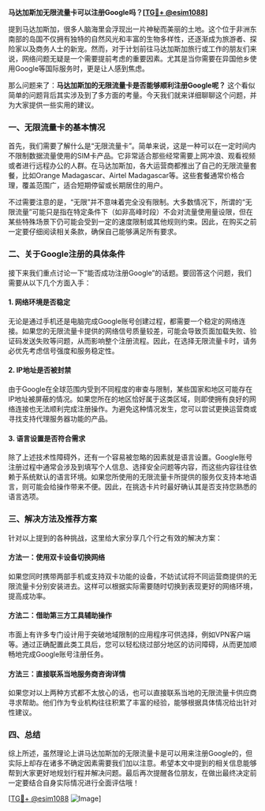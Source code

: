 **马达加斯加无限流量卡可以注册Google吗？[[TG💪+ @esim1088](https://t.me/s/esim1088)]**

提到马达加斯加，很多人脑海里会浮现出一片神秘而美丽的土地。这个位于非洲东南部的岛国不仅拥有独特的自然风光和丰富的生物多样性，还逐渐成为旅游者、探险家以及商务人士的新宠。然而，对于计划前往马达加斯加旅行或工作的朋友们来说，网络问题无疑是一个需要提前考虑的重要因素。尤其是当你需要在异国他乡使用Google等国际服务时，更是让人感到焦虑。

那么问题来了：**马达加斯加的无限流量卡是否能够顺利注册Google呢？** 这个看似简单的问题背后其实涉及到了多方面的考量。今天我们就来详细聊聊这个问题，并为大家提供一些实用的建议。

### 一、无限流量卡的基本情况

首先，我们需要了解什么是“无限流量卡”。简单来说，这是一种可以在一定时间内不限制数据流量使用的SIM卡产品。它非常适合那些经常需要上网冲浪、观看视频或者进行远程办公的人群。在马达加斯加，各大运营商都推出了自己的无限流量套餐，比如Orange Madagascar、Airtel Madagascar等。这些套餐通常价格合理，覆盖范围广，适合短期停留或长期居住的用户。

不过需要注意的是，“无限”并不意味着完全没有限制。大多数情况下，所谓的“无限流量”可能只是指在特定条件下（如非高峰时段）不会对流量使用量设限，但在某些特殊场景下仍可能会受到一定的速度限制或其他规则约束。因此，在购买之前一定要仔细阅读相关条款，确保自己能够满足所有要求。

### 二、关于Google注册的具体条件

接下来我们重点讨论一下“能否成功注册Google”的话题。要回答这个问题，我们需要从以下几个方面入手：

#### 1. 网络环境是否稳定

无论是通过手机还是电脑完成Google账号创建过程，都需要一个稳定的网络连接。如果您的无限流量卡提供的网络信号质量较差，可能会导致页面加载失败、验证码发送失败等问题，从而影响整个注册流程。因此，在选择无限流量卡时，请务必优先考虑信号强度和服务稳定性。

#### 2. IP地址是否被封禁

由于Google在全球范围内受到不同程度的审查与限制，某些国家和地区可能存在IP地址被屏蔽的情况。如果您所在的地区恰好属于这类区域，则即使拥有良好的网络连接也无法顺利完成注册操作。为避免这种情况发生，您可以尝试更换运营商或寻找支持代理服务器功能的产品。

#### 3. 语言设置是否符合需求

除了上述技术性障碍外，还有一个容易被忽略的因素就是语言设置。Google账号注册过程中通常会涉及到填写个人信息、选择安全问题等内容，而这些内容往往依赖于系统默认的语言环境。如果您所使用的无限流量卡所提供的服务仅支持本地语言，则可能会给操作带来不便。因此，在挑选卡片时最好确认其是否支持您熟悉的语言选项。

### 三、解决方法及推荐方案

针对以上提到的各种挑战，这里给大家分享几个行之有效的解决方案：

#### 方法一：使用双卡设备切换网络

如果您同时携带两部手机或支持双卡功能的设备，不妨试试将不同运营商提供的无限流量卡分别安装进去。这样可以根据实际需要随时切换到表现更好的网络环境，提高成功率。

#### 方法二：借助第三方工具辅助操作

市面上有许多专门设计用于突破地域限制的应用程序可供选择，例如VPN客户端等。通过正确配置此类工具后，您可以轻松绕过部分地区的访问障碍，从而更加顺畅地完成Google账号注册任务。

#### 方法三：直接联系当地服务商咨询详情

如果您对以上两种方式都不太放心的话，也可以直接联系当地的无限流量卡供应商寻求帮助。他们作为专业机构往往积累了丰富的经验，能够根据具体情况给出针对性建议。

### 四、总结

综上所述，虽然理论上讲马达加斯加的无限流量卡是可以用来注册Google的，但实际上却存在诸多不确定因素需要我们加以注意。希望本文中提到的相关信息能够帮到大家更好地规划行程并解决问题。最后再次提醒各位朋友，在做出最终决定前一定要结合自身实际情况进行全面评估哦！

[[TG💪+ @esim1088](https://t.me/s/esim1088) ![Image](https://i.postimg.cc/4NQfJmqS/Snipaste-2025-05-13-00-14-12.png)]
